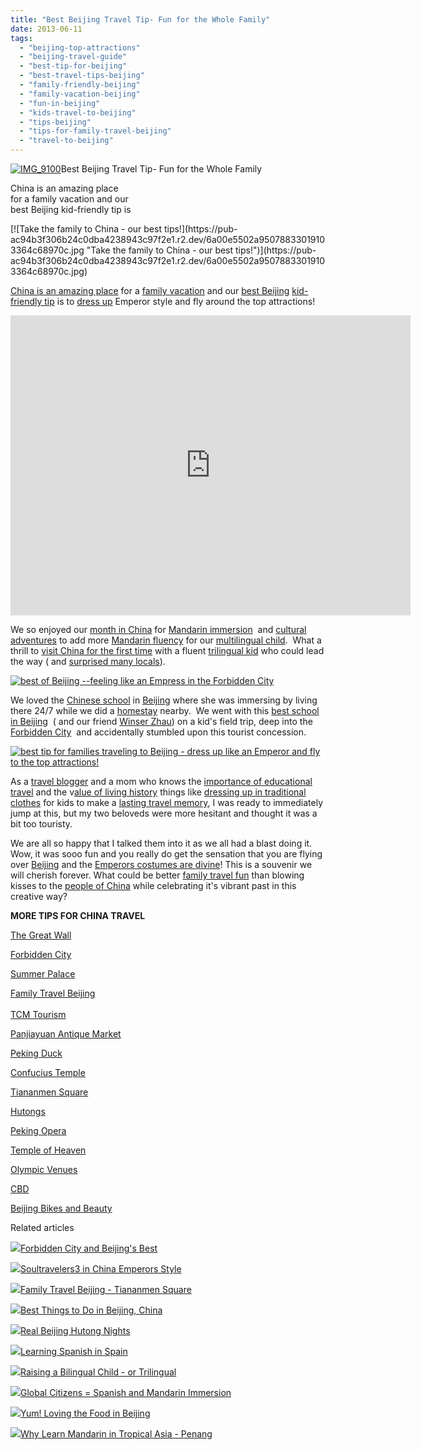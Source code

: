```yaml
---
title: "Best Beijing Travel Tip- Fun for the Whole Family"
date: 2013-06-11
tags: 
  - "beijing-top-attractions"
  - "beijing-travel-guide"
  - "best-tip-for-beijing"
  - "best-travel-tips-beijing"
  - "family-friendly-beijing"
  - "family-vacation-beijing"
  - "fun-in-beijing"
  - "kids-travel-to-beijing"
  - "tips-beijing"
  - "tips-for-family-travel-beijing"
  - "travel-to-beijing"
---
```


[![IMG_9100](https://pub-ac94b3f306b24c0dba4238943c97f2e1.r2.dev/6a00e5502a950788330192aafe942f970d.jpg "IMG_9100")](https://pub-ac94b3f306b24c0dba4238943c97f2e1.r2.dev/6a00e5502a950788330192aafe942f970d.jpg)Best Beijing Travel Tip- 
Fun for the Whole Family  
  
China is an amazing place  
for a family vacation and our  
best Beijing kid-friendly tip is

<!--more--> [![Take the family to China - our best tips!](https://pub-ac94b3f306b24c0dba4238943c97f2e1.r2.dev/6a00e5502a95078833019103364c68970c.jpg "Take the family to China - our best tips!")](https://pub-ac94b3f306b24c0dba4238943c97f2e1.r2.dev/6a00e5502a95078833019103364c68970c.jpg)  
[China is an amazing place](http://soultravelers3new.local/2012/11/china-travel-in-the-autumn.html "China travel and vacation") for a [family vacation](http://soultravelers3new.local/2012/12/china-family-vacation-beauty-love-joy-.html "China family vacation tips") and our [best Beijing](http://soultravelers3new.local/2013/01/best-things-to-do-in-beijing-china-.html "best things to do in Beijing") [kid-friendly tip](http://soultravelers3new.local/2010/02/15-best-tips-for-family-friendly-travel-airplanes-airports-vacation-roadtrips-long-term-family-trave.html "family travel best tips") is to [dress up](http://soultravelers3new.local/2012/12/terracotta-army.html "terra cotta army dress up") Emperor style and fly around the top attractions!  
  

<iframe src="http://www.youtube.com/embed/8amyqotg-i4?rel=0" frameborder="0" height="480" width="640"></iframe>

  
  
We so enjoyed our [month in China](http://soultravelers3new.local/2012/11/visiting-china-and-dragons.html "visiting China") for [Mandarin immersion](http://soultravelers3new.local/2012/11/mandarin-immersion-in-china.html "mandarin immersion")  and [cultural adventures](http://soultravelers3new.local/2012/12/random-acts-of-kindness-in-travel.html "random acts of kindness and travel") to add more [Mandarin fluency](http://soultravelers3new.local/2013/06/fluent-mandarin.html "fluent in Mandarin") for our [multilingual child](http://soultravelers3new.local/2011/06/how-to-raise-a-bilingual-or-multi-lingual-child-2.html "multilingual child - how to raise one").  What a thrill to [visit China for the first time](http://soultravelers3new.local/2013/02/china-travel-20-interviews-soultravelers3-part-1.html "visit china tips") with a fluent [trilingual kid](http://soultravelers3new.local/2012/11/multilingual-learning-reading-in-3-languages.html "trilingual kid and multilingual reading") who could lead the way ( and [surprised many locals](http://soultravelers3new.local/2012/12/china-travel-shopping-and-markets-rtw.html "china travel shopping and markets")).  
  
[![best of Beijing --feeling like an Empress in the Forbidden City](https://pub-ac94b3f306b24c0dba4238943c97f2e1.r2.dev/6a00e5502a95078833019103369e8b970c.jpg "best of Beijing --feeling like an Empress in the Forbidden City")](https://pub-ac94b3f306b24c0dba4238943c97f2e1.r2.dev/6a00e5502a95078833019103369e8b970c.jpg)  
  
We loved the [Chinese school](http://soultravelers3new.local/2012/11/chinese-school-fun.html "Chinese school fun") in [Beijing](http://soultravelers3new.local/2012/11/beijing-blonde-and-pink-electic-bike.html "Beijing electric bike") where she was immersing by living there 24/7 while we did a [homestay](http://soultravelers3new.local/2013/01/best-homestay-living-with-a-family-in-china.html "Homestay in China") nearby.  We went with this [best school in Beijing](http://soultravelers3new.local/2013/01/learning-mandarin-in-beijing-china-best-school.html "Best school in Beijing for learning Chinese")  ( and our friend [Winser Zhau](http://www.chinatravel20.com/2012/05/21/winser-zhaothe-taiji-quan-master-in-beijing/ "winser Zhao")) on a kid's field trip, deep into the [Forbidden City](http://soultravelers3new.local/2012/11/forbidden-city-and-beijings-best.html "Forbidden city")  and accidentally stumbled upon this tourist concession.  
  
[![best tip for families traveling to Beijing - dress up like an Emperor and fly to the top attractions!](https://pub-ac94b3f306b24c0dba4238943c97f2e1.r2.dev/6a00e5502a950788330192aafee8c9970d.jpg "best tip for families traveling to Beijing - dress up like an Emperor and fly to the top attractions!")](https://pub-ac94b3f306b24c0dba4238943c97f2e1.r2.dev/6a00e5502a950788330192aafee8c9970d.jpg)  
  
As a [travel blogger](http://soultravelers3new.local/2013/01/top-travel-bloggers-of-2013-soultravelers3-wins-.html "top travel blogger soultravelers3") and a mom who knows the [importance of educational travel](http://soultravelers3new.local/2012/04/the-benefits-of-educational-travel-for-kids.html "educational travel benefits") and the v[alue of living history](http://soultravelers3new.local/2011/09/learning-vacations-educational-trips-that-teach-kids.html "educational travel that teach kids") things like [dressing up in traditional clothes](http://soultravelers3new.local/2007/03/ancient-princes.html "dressing up in traditional clothes for kids travel") for kids to make a [lasting travel memory](http://soultravelers3new.local/2008/09/pint-sized-pilg.html "lasting travel memory like pilgrim in Santiago"), I was ready to immediately jump at this, but my two beloveds were more hesitant and thought it was a bit too touristy.  
  
We are all so happy that I talked them into it as we all had a blast doing it. Wow, it was sooo fun and you really do get the sensation that you are flying over [Beijing](http://soultravelers3new.local/2012/11/babies-in-beijing-china-travel-joy.html "beijing travel") and the [Emperors costumes are divine](http://soultravelers3new.local/2012/12/soultravelers3-in-china-emperors-style.html "dressing as emerors in China")! This is a souvenir we will cherish forever. What could be better [family travel fun](http://soultravelers3new.local/2009/04/how-to-travel-the-world-as-a-digital-nomad-family.html "around the world traveling family") than blowing kisses to the [people of China](http://soultravelers3new.local/2013/04/china-travel-ancient-land-of-mystery.html "people of China") while celebrating it's vibrant past in this creative way?  
  
**MORE TIPS FOR CHINA TRAVEL**  
  
[The Great Wall](http://soultravelers3new.local/2012/12/the-great-wall-of-china.html "the great wall")  
  
[Forbidden City](http://soultravelers3new.local/2012/11/forbidden-city-and-beijings-best.html "forbidden city")  
  
[Summer Palace](http://soultravelers3new.local/2012/11/-summer-palace-sunset-in-beijing-china.html "Summer Palace china")  
  
[Family Travel Beijing](http://soultravelers3new.local/2012/12/family-travel-beijing-tiananmen-square.html "FAMILY TRAVEL BEIJING")  
[](http://soultravelers3new.local/2012/11/babies-in-beijing-china-travel-joy.html "china travel joy -babies")  
[TCM Tourism](http://soultravelers3new.local/2012/12/confusius-temple-in-beijing-and-tcm-tourism.html "tcm tourism")  
  
[Panjiayuan Antique Market](http://soultravelers3new.local/2012/11/panjiayuan-antique-market-beijing-best-gifts.html "Panjiayuan Antique Market")  
  
[Peking Duck](http://soultravelers3new.local/2012/11/peking-duck-in-beijing.html "Peking duck")  
  
[Confucius Temple](http://soultravelers3new.local/2012/12/confusius-temple-in-beijing-and-tcm-tourism.html "confucius temple beijing china")  
  
[Tiananmen Square](http://soultravelers3new.local/2012/12/family-travel-beijing-tiananmen-square.html "Tiananmen square")  
  
[Hutongs](http://soultravelers3new.local/2012/11/real-beijing-hutong-nights.html "hutongs in beijing")  
  
[Peking Opera](http://soultravelers3new.local/2012/12/china-travel-peking-opera.html "peking opera in Beijing")  
  
[Temple of Heaven](http://en.wikipedia.org/wiki/Temple_of_Heaven "temple of heaven china beijing")  
  
[Olympic Venues](http://en.wikipedia.org/wiki/2008_Summer_Olympics "beijing olympics")  
  
[CBD](http://en.wikipedia.org/wiki/Beijing_central_business_district "CBD Beijing")  
  
[Beijing Bikes and Beauty](http://soultravelers3new.local/2012/11/beijing-bikes-and-beauty.html "beijing bikes")  
  

Related articles

[![](http://i.zemanta.com/124818251_80_80.jpg)](http://soultravelers3new.local/2012/11/forbidden-city-and-beijings-best.html)[Forbidden City and Beijing's Best](http://soultravelers3new.local/2012/11/forbidden-city-and-beijings-best.html)

[![](http://i.zemanta.com/130189927_80_80.jpg)](http://soultravelers3new.local/2012/12/soultravelers3-in-china-emperors-style.html)[Soultravelers3 in China Emperors Style](http://soultravelers3new.local/2012/12/soultravelers3-in-china-emperors-style.html)

[![](http://i.zemanta.com/130971769_80_80.jpg)](http://soultravelers3new.local/2012/12/family-travel-beijing-tiananmen-square.html)[Family Travel Beijing - Tiananmen Square](http://soultravelers3new.local/2012/12/family-travel-beijing-tiananmen-square.html)

[![](http://i.zemanta.com/136588189_80_80.jpg)](http://soultravelers3new.local/2013/01/best-things-to-do-in-beijing-china-.html)[Best Things to Do in Beijing, China](http://soultravelers3new.local/2013/01/best-things-to-do-in-beijing-china-.html)

[![](http://i.zemanta.com/128351592_80_80.jpg)](http://soultravelers3new.local/2012/11/real-beijing-hutong-nights.html)[Real Beijing Hutong Nights](http://soultravelers3new.local/2012/11/real-beijing-hutong-nights.html)

[![](http://i.zemanta.com/168450990_80_80.jpg)](http://soultravelers3new.local/2013/05/learning-spanish-in-spain.html)[Learning Spanish in Spain](http://soultravelers3new.local/2013/05/learning-spanish-in-spain.html)

[![](http://i.zemanta.com/137126168_80_80.jpg)](http://soultravelers3new.local/2013/01/raising-a-bilingual-child-or-trilingual.html)[Raising a Bilingual Child - or Trilingual](http://soultravelers3new.local/2013/01/raising-a-bilingual-child-or-trilingual.html)

[![](http://i.zemanta.com/87228096_80_80.jpg)](http://soultravelers3new.local/2012/05/global-citizens-spanish-and-mandarin-immersion.html)[Global Citizens = Spanish and Mandarin Immersion](http://soultravelers3new.local/2012/05/global-citizens-spanish-and-mandarin-immersion.html)

[![](http://i.zemanta.com/124940002_80_80.jpg)](http://soultravelers3new.local/2012/11/yum-loving-the-food-in-beijing.html)[Yum! Loving the Food in Beijing](http://soultravelers3new.local/2012/11/yum-loving-the-food-in-beijing.html)

[![](http://i.zemanta.com/94084671_80_80.jpg)](http://soultravelers3new.local/2012/06/why-learn-mandarin-in-tropical-asia-penang.html)[Why Learn Mandarin in Tropical Asia - Penang](http://soultravelers3new.local/2012/06/why-learn-mandarin-in-tropical-asia-penang.html)
